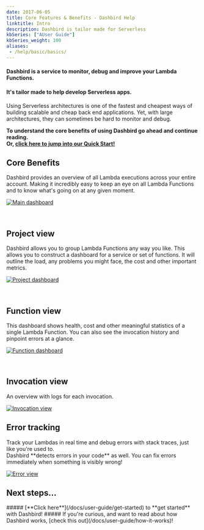 ```yaml
---
date: 2017-06-05
title: Core Features & Benefits - Dashbird Help
linktitle: Intro
description: Dashbird is tailor made for Serverless
kbSeries: ["AUser Guide"]
kbSeries_weight: 100
aliases:
 - /help/basic/basics/
---
```


#### Dashbird is a service to **monitor**, **debug** and **improve** your Lambda Functions. 
#### **It's tailor made to help develop Serverless apps.**

Using Serverless architectures is one of the fastest and cheapest ways of building scalable and cheap back end applications. Yet, with large architectures, they can sometimes be hard to monitor and debug.

**To understand the core benefits of using Dashbird go ahead and continue reading.**
<br>**Or, [click here to jump into our Quick Start!](/docs/user-guide/get-started)**

<h2>
  <span class="h2 underlined bold">Core Benefits</span>
</h2>
Dashbird provides an overview of all Lambda executions across your entire account. Making it incredibly easy to keep an eye on all Lambda Functions and to know what's going on at any given moment.

<a href='/images/docs/overview.png' target="_blank"><img alt='Main dashboard' src='/images/docs/overview.png'></a>

<br>

<h2>
  <span class="h2 underlined bold">Project view</span>
</h2>
Dashbird allows you to group Lambda Functions any way you like. This allows you to construct a dashboard for a service or set of functions. It will outline the load, any problems you might face, the cost and other important metrics.

<a href='/images/docs/serviceview.png' target="_blank"><img alt='Project dashboard' src='/images/docs/project-view.png'></a>

<br>

<h2>
  <span class="h2 underlined bold">Function view</span>
</h2>
This dashboard shows health, cost and other meaningful statistics of a single Lambda Function. You can also see the invocation history and pinpoint errors at a glance.

<a href='/images/docs/functionview.png' target="_blank"><img alt='Function dashboard' src='/images/docs/functionview.png'></a>

<br>

<h2>
  <span class="h2 underlined bold">Invocation view</span>
</h2>
An overview with logs for each invocation.

<a href='/images/docs/invocation.png' target="_blank"><img alt='Invocation view' src='/images/docs/invocation.png'></a>

<h2>
  <span class="h2 underlined bold">Error tracking</span>
</h2>
Track your Lambdas in real time and debug errors with stack traces, just like you're used to.<br> Dashbird **detects errors in your code** as well. You can fix errors immediately when something is visibly wrong!

<a href='/images/docs/errorview.png' target="_blank"><img alt='Error view' src='/images/docs/errorview.png'></a>


<h2>
  <span class="h2 underlined bold">Next steps...</span>
</h2>
##### [**Click here**](/docs/user-guide/get-started) to **get started** with Dashbird!
##### If you're curious, and want to read about how Dashbird works, [check this out](/docs/user-guide/how-it-works)!